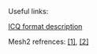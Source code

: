 Useful links:

[ICQ format description](https://sbib.psi.edu/spc_wiki/SHAPE.TXT)

Mesh2 refrences: [[1]](http://www.povray.org/documentation/view/3.7.1/68/), [[2]](http://wiki.povray.org/content/Documentation:Tutorial_Section_3.1)
